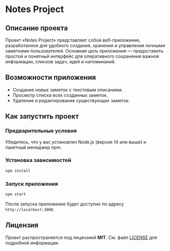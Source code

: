 # Notes Project

## Описание проекта

Проект «Notes Project» представляет собой веб-приложение, разработанное для удобного создания, хранения и управления личными заметками пользователей. Основная цель приложения — предоставить простой и понятный интерфейс для оперативного сохранения важной информации, списков задач, идей и напоминаний.

## Возможности приложения

- Создание новых заметок с текстовым описанием.
- Просмотр списка всех созданных заметок.
- Удаление и редактирование существующих заметок.


## Как запустить проект

### Предварительные условия

Убедитесь, что у вас установлен Node.js (версия 14 или выше) и пакетный менеджер npm.

### Установка зависимостей

```bash
npm install
```

### Запуск приложения

```bash
npm start
```

После запуска приложение будет доступно по адресу `http://localhost:3000`.


## Лицензия

Проект распространяется под лицензией **MIT**. См. файл [LICENSE](LICENSE) для подробной информации.

